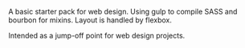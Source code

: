 A basic starter pack for web design. Using gulp to compile SASS and bourbon for mixins. Layout is handled by flexbox.

Intended as a jump-off point for web design projects. 
